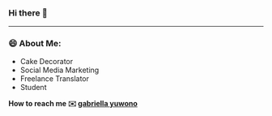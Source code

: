 ### Hi there 👋

---

### :smile: About Me:

- Cake Decorator
- Social Media Marketing
- Freelance Translator
- Student

**How to reach me :envelope: [gabriella yuwono](https://www.linkedin.com/in/gabriella-yuwono-69a13a176)**




<!--
**gabriellayuwono/gabriellayuwono** is a ✨ _special_ ✨ repository because its `README.md` (this file) appears on your GitHub profile.

Here are some ideas to get you started:

- 🔭 I’m currently working on ...
- 🌱 I’m currently learning ...
- 👯 I’m looking to collaborate on ...
- 🤔 I’m looking for help with ...
- 💬 Ask me about ...
- 📫 How to reach me: ...
- 😄 Pronouns: ...
- ⚡ Fun fact: ...
-->
